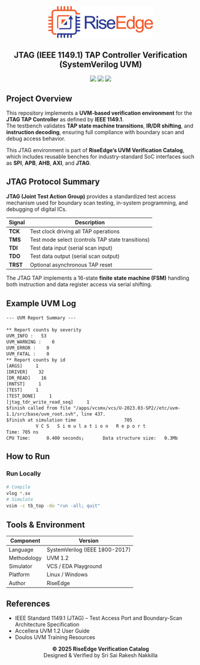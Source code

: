 <!-- PROJECT BANNER -->
<p align="center">
  <img src="./assets/logo.png" alt="RiseEdge Logo" width="280"/>
</p>

<h2 align="center">JTAG (IEEE 1149.1) TAP Controller Verification (SystemVerilog UVM)</h2>

<p align="center">
  <!-- <a href="https://www.edaplayground.com/x/ipdm"><b>▶ Run on EDA Playground</b></a><br> -->
  <img src="https://img.shields.io/badge/Language-SystemVerilog-blue.svg"/>
  <img src="https://img.shields.io/badge/Methodology-UVM%201.2-green.svg"/>
  <img src="https://img.shields.io/badge/Simulator-VCS%2FEDAPlayground-orange.svg"/>
</p>


## Project Overview

This repository implements a **UVM-based verification environment** for the **JTAG TAP Controller** as defined by **IEEE 1149.1**.  
The testbench validates **TAP state machine transitions**, **IR/DR shifting**, and **instruction decoding**, ensuring full compliance with boundary scan and debug access behavior.

This JTAG environment is part of **RiseEdge’s UVM Verification Catalog**, which includes reusable benches for industry-standard SoC interfaces such as **SPI**, **APB**, **AHB**, **AXI**, and **JTAG**.


## JTAG Protocol Summary

**JTAG (Joint Test Action Group)** provides a standardized test access mechanism used for boundary scan testing, in-system programming, and debugging of digital ICs.

| Signal | Description |
|---------|--------------|
| **TCK** | Test clock driving all TAP operations |
| **TMS** | Test mode select (controls TAP state transitions) |
| **TDI** | Test data input (serial scan input) |
| **TDO** | Test data output (serial scan output) |
| **TRST** | Optional asynchronous TAP reset |

The JTAG TAP implements a 16-state **finite state machine (FSM)** handling both instruction and data register access via serial shifting.

## Example UVM Log

```
--- UVM Report Summary ---

** Report counts by severity
UVM_INFO :   53
UVM_WARNING :    0
UVM_ERROR :    0
UVM_FATAL :    0
** Report counts by id
[ARGS]     1
[DRIVER]    32
[DR_READ]    16
[RNTST]     1
[TEST]     1
[TEST_DONE]     1
[jtag_tdr_write_read_seq]     1
$finish called from file "/apps/vcsmx/vcs/U-2023.03-SP2//etc/uvm-1.1/src/base/uvm_root.svh", line 437.
$finish at simulation time                  705
           V C S   S i m u l a t i o n   R e p o r t 
Time: 705 ns
CPU Time:      0.400 seconds;       Data structure size:   0.3Mb

````
## How to Run

<!-- ### Run Online
**EDA Playground Link:** [https://www.edaplayground.com/x/ipdm](https://www.edaplayground.com/x/ipdm)

1. Open the link  
2. Select **SystemVerilog + UVM 1.2**  
3. Click **Run**  
4. View the logs and waveforms for TAP transitions -->

### Run Locally
```bash
# Compile
vlog *.sv
# Simulate
vsim -c tb_top -do "run -all; quit"
````

## Tools & Environment

| Component   | Version                                                           |
| ----------- | ----------------------------------------------------------------- |
| Language    | SystemVerilog (IEEE 1800-2017)                                    |
| Methodology | UVM 1.2                                                           |
| Simulator   | VCS / EDA Playground                                              |
| Platform    | Linux / Windows                                                   |
| Author      | RiseEdge                                                          |

## References

* IEEE Standard 1149.1 (JTAG) – Test Access Port and Boundary-Scan Architecture Specification
* Accellera UVM 1.2 User Guide
* Doulos UVM Training Resources

<p align="center">
  <b>© 2025 RiseEdge Verification Catalog</b><br>
  Designed & Verified by Sri Sai Rakesh Nakkilla
</p>

